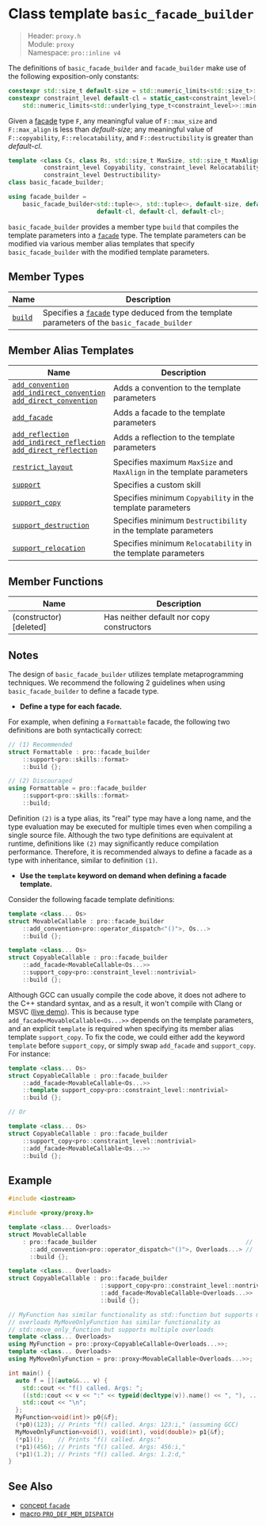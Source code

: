 # Class template `basic_facade_builder`

> Header: `proxy.h`  
> Module: `proxy`  
> Namespace: `pro::inline v4`

The definitions of `basic_facade_builder` and `facade_builder` make use of the following exposition-only constants:

```cpp
constexpr std::size_t default-size = std::numeric_limits<std::size_t>::max(); // exposition only
constexpr constraint_level default-cl = static_cast<constraint_level>(
    std::numeric_limits<std::underlying_type_t<constraint_level>>::min()); // exposition only
```

Given a [facade](../facade.md ) type `F`, any meaningful value of `F::max_size` and `F::max_align` is less than *default-size*; any meaningful value of `F::copyability`, `F::relocatability`, and `F::destructibility` is greater than *default-cl*.

```cpp
template <class Cs, class Rs, std::size_t MaxSize, std::size_t MaxAlign,
          constraint_level Copyability, constraint_level Relocatability,
          constraint_level Destructibility>
class basic_facade_builder;

using facade_builder =
    basic_facade_builder<std::tuple<>, std::tuple<>, default-size, default-size,
                         default-cl, default-cl, default-cl>;
```

`basic_facade_builder` provides a member type `build` that compiles the template parameters into a [`facade`](../facade.md) type. The template parameters can be modified via various member alias templates that specify `basic_facade_builder` with the modified template parameters.

## Member Types

| Name                | Description                                                  |
| ------------------- | ------------------------------------------------------------ |
| [`build`](build.md) | Specifies a [`facade`](../facade.md) type deduced from the template parameters of the `basic_facade_builder` |

## Member Alias Templates

| Name                                                         | Description                                                  |
| ------------------------------------------------------------ | ------------------------------------------------------------ |
| [`add_convention`<br />`add_indirect_convention`<br />`add_direct_convention`](add_convention.md) | Adds a convention to the template parameters                 |
| [`add_facade`](add_facade.md)                                | Adds a facade to the template parameters                     |
| [`add_reflection`<br />`add_indirect_reflection`<br />`add_direct_reflection`](add_reflection.md) | Adds a reflection to the template parameters                 |
| [`restrict_layout`](restrict_layout.md)                      | Specifies maximum `MaxSize` and `MaxAlign` in the template parameters |
| [`support`](support.md)                                      | Specifies a custom skill                                     |
| [`support_copy`](support_copy.md)                            | Specifies minimum `Copyability` in the template parameters   |
| [`support_destruction`](support_destruction.md)              | Specifies minimum `Destructibility` in the template parameters |
| [`support_relocation`](support_relocation.md)                | Specifies minimum `Relocatability` in the template parameters |

## Member Functions

| Name                    | Description                               |
| ----------------------- | ----------------------------------------- |
| (constructor) [deleted] | Has neither default nor copy constructors |

## Notes

The design of `basic_facade_builder` utilizes template metaprogramming techniques. We recommend the following 2 guidelines when using `basic_facade_builder` to define a facade type.

- **Define a type for each facade.**

For example, when defining a `Formattable` facade, the following two definitions are both syntactically correct:

```cpp
// (1) Recommended
struct Formattable : pro::facade_builder
    ::support<pro::skills::format>
    ::build {};

// (2) Discouraged
using Formattable = pro::facade_builder
    ::support<pro::skills::format>
    ::build;
```

Definition `(2)` is a type alias, its "real" type may have a long name, and the type evaluation may be executed for multiple times even when compiling a single source file. Although the two type definitions are equivalent at runtime, definitions like `(2)` may significantly reduce compilation performance. Therefore, it is recommended always to define a facade as a type with inheritance, similar to definition `(1)`.

- **Use the `template` keyword on demand when defining a facade template.**

Consider the following facade template definitions:

```cpp
template <class... Os>
struct MovableCallable : pro::facade_builder
    ::add_convention<pro::operator_dispatch<"()">, Os...>
    ::build {};

template <class... Os>
struct CopyableCallable : pro::facade_builder
    ::add_facade<MovableCallable<Os...>>
    ::support_copy<pro::constraint_level::nontrivial>
    ::build {};
```

Although GCC can usually compile the code above, it does not adhere to the C++ standard syntax, and as a result, it won't compile with Clang or MSVC ([live demo](https://godbolt.org/z/38ce4jb8a)). This is because type `add_facade<MovableCallable<Os...>>` depends on the template parameters, and an explicit `template` is required when specifying its member alias template `support_copy`. To fix the code, we could either add the keyword `template` before `support_copy`, or simply swap `add_facade` and `support_copy`. For instance:

```cpp
template <class... Os>
struct CopyableCallable : pro::facade_builder
    ::add_facade<MovableCallable<Os...>>
    ::template support_copy<pro::constraint_level::nontrivial>
    ::build {};

// Or

template <class... Os>
struct CopyableCallable : pro::facade_builder
    ::support_copy<pro::constraint_level::nontrivial>
    ::add_facade<MovableCallable<Os...>>
    ::build {};
```

## Example

```cpp
#include <iostream>

#include <proxy/proxy.h>

template <class... Overloads>
struct MovableCallable
    : pro::facade_builder                                          //
      ::add_convention<pro::operator_dispatch<"()">, Overloads...> //
      ::build {};

template <class... Overloads>
struct CopyableCallable : pro::facade_builder                               //
                          ::support_copy<pro::constraint_level::nontrivial> //
                          ::add_facade<MovableCallable<Overloads...>>       //
                          ::build {};

// MyFunction has similar functionality as std::function but supports multiple
// overloads MyMoveOnlyFunction has similar functionality as
// std::move_only_function but supports multiple overloads
template <class... Overloads>
using MyFunction = pro::proxy<CopyableCallable<Overloads...>>;
template <class... Overloads>
using MyMoveOnlyFunction = pro::proxy<MovableCallable<Overloads...>>;

int main() {
  auto f = [](auto&&... v) {
    std::cout << "f() called. Args: ";
    ((std::cout << v << ":" << typeid(decltype(v)).name() << ", "), ...);
    std::cout << "\n";
  };
  MyFunction<void(int)> p0{&f};
  (*p0)(123); // Prints "f() called. Args: 123:i," (assuming GCC)
  MyMoveOnlyFunction<void(), void(int), void(double)> p1{&f};
  (*p1)();    // Prints "f() called. Args:"
  (*p1)(456); // Prints "f() called. Args: 456:i,"
  (*p1)(1.2); // Prints "f() called. Args: 1.2:d,"
}
```

## See Also

- [concept `facade`](../facade.md)
- [macro `PRO_DEF_MEM_DISPATCH`](../PRO_DEF_MEM_DISPATCH.md)
